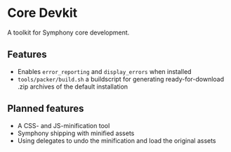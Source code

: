 # Core Devkit

A toolkit for Symphony core development.

## Features

 - Enables `error_reporting` and `display_errors` when installed
 - `tools/packer/build.sh` a buildscript for generating ready-for-download .zip archives of the default installation

## Planned features

 - A CSS- and JS-minification tool
 - Symphony shipping with minified assets
 - Using delegates to undo the minification and load the original assets